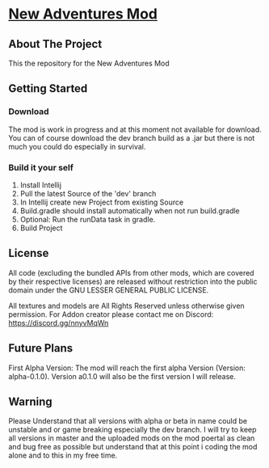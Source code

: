 # <ins>New Adventures Mod</ins>

## About The Project
This the repository for the New Adventures Mod

## Getting Started
### Download
The mod is work in progress and at this moment not available for download.
You can of course download the dev branch build as a .jar but there is not much you could do especially in survival.

### Build it your self
1. Install Intellij
2. Pull the latest Source of the 'dev' branch
3. In Intellij create new Project from existing Source
4. Build.gradle should install automatically when not run build.gradle
5. Optional: Run the runData task in gradle. 
6. Build Project


## License
All code (excluding the bundled APIs from other mods, which are covered by their respective licenses) are released without restriction into the public domain under the  GNU LESSER GENERAL PUBLIC LICENSE.

All textures and models are All Rights Reserved unless otherwise given permission. For Addon creator please contact me on Discord: https://discord.gg/nnyvMqWn

## Future Plans

First Alpha Version: The mod will reach the first alpha Version (Version: alpha-0.1.0). Version a0.1.0 will also be the first version I will release.

## Warning
Please Understand that all versions with alpha or beta in name could be unstable and or game breaking especially the dev branch. I will try to keep all versions in master and the uploaded mods on the mod poertal as clean and bug free as possible but understand that at    this point i coding the mod alone and to this in my free time.
